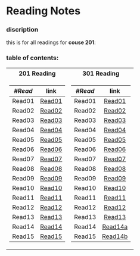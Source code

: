 # Reading Notes
### discription
this is for all readings for **couse 201**: <br />
### table of contents: <br />
<table>
<tr><th>201 Reading</th><th>301 Reading</th>
<tr><td>

|  ***#Read*** |      link      |
|----------|:-------------:|
| Read01 | [Read01](https://yousef-97.github.io/reading-notes/class-01) |
| Read02 |    [Read02](https://yousef-97.github.io/reading-notes/class-02)  |
| Read03 | [Read03](https://yousef-97.github.io/reading-notes/class-03) |
| Read04 | [Read04](https://yousef-97.github.io/reading-notes/class-04) |
| Read05 | [Read05](https://yousef-97.github.io/reading-notes/class-05) |
| Read06 | [Read06](https://yousef-97.github.io/reading-notes/class-06) |
| Read07 | [Read07](https://yousef-97.github.io/reading-notes/class-07) |
| Read08 | [Read08](https://yousef-97.github.io/reading-notes/class-08)|
| Read09 | [Read09](https://yousef-97.github.io/reading-notes/class-09)|
| Read10 | [Read10](https://yousef-97.github.io/reading-notes/class-10)|
| Read11 | [Read11](https://yousef-97.github.io/reading-notes/class-11)|
| Read12 | [Read12](https://yousef-97.github.io/reading-notes/class-12) |
| Read13 | [Read13](https://yousef-97.github.io/reading-notes/class-13)|
| Read14 | [Read14](https://yousef-97.github.io/reading-notes/class-14)|
| Read15 | [Read15](https://yousef-97.github.io/reading-notes/class-15)|

</td><td>

|  ***#Read*** |      link      |
|----------|:-------------:|
| Read01 | [Read01](https://yousef-97.github.io/reading-notes/read01) |
| Read02 | [Read02](https://yousef-97.github.io/reading-notes/read02) |
| Read03 | [Read03](https://yousef-97.github.io/reading-notes/read03) |
| Read04 | [Read04](https://yousef-97.github.io/reading-notes/read04) |
| Read05 | [Read05](https://yousef-97.github.io/reading-notes/read05) |
| Read06 | [Read06](https://yousef-97.github.io/reading-notes/read06) |
| Read07 | [Read07](https://yousef-97.github.io/reading-notes/read07) |
| Read08 | [Read08](https://yousef-97.github.io/reading-notes/read08) |
| Read09 | [Read09](https://yousef-97.github.io/reading-notes/read09) |
| Read10 | [Read10](https://yousef-97.github.io/reading-notes/read10) |
| Read11 | [Read11](https://yousef-97.github.io/reading-notes/read11) |
| Read12 | [Read12](https://yousef-97.github.io/reading-notes/read12) |
| Read13 | [Read13](https://yousef-97.github.io/reading-notes/read13) |
| Read14 | [Read14a](https://yousef-97.github.io/reading-notes/read14a) |
| Read15 | [Read14b](https://yousef-97.github.io/reading-notes/read14b) |

</td></tr> </table>


